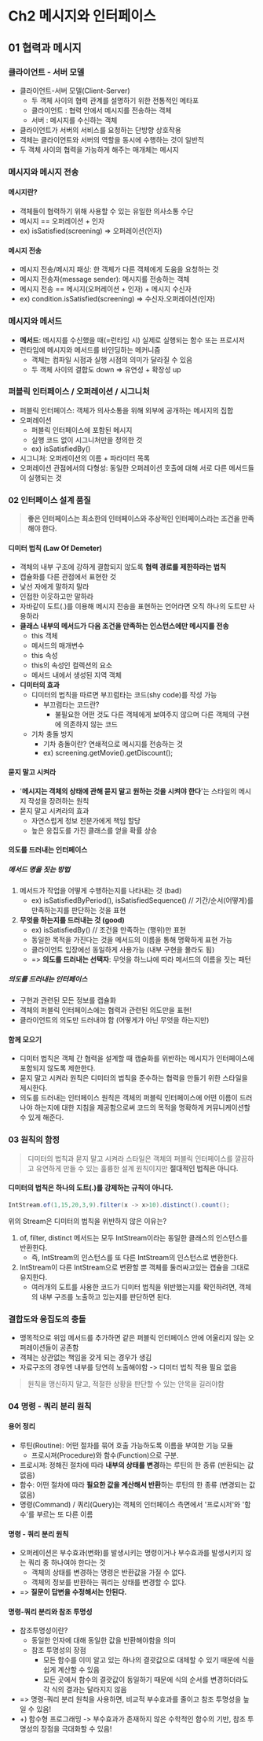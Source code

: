 # Ch2 메시지와 인터페이스

## 01 협력과 메시지
### 클라이언트 - 서버 모델
* 클라이언트-서버 모델(Client-Server)
  * 두 객체 사이의 협력 관계를 설명하기 위한 전통적인 메타포
  * 클라이언트 : 협력 안에서 메시지를 전송하는 객체
  * 서버 : 메시지를 수신하는 객체
* 클라이언트가 서버의 서비스를 요청하는 단방향 상호작용
* 객체는 클라이언트와 서버의 역할을 동시에 수행하는 것이 일반적
* 두 객체 사이의 협력을 가능하게 해주는 매개체는 메시지

### 메시지와 메시지 전송
#### 메시지란?
* 객체들이 협력하기 위해 사용할 수 있는 유일한 의사소통 수단
* 메시지 == 오퍼레이션 + 인자
* ex) isSatisfied(screening) => 오퍼레이션(인자)
#### 메시지 전송
* 메시지 전송/메시지 패싱: 한 객체가 다른 객체에게 도움을 요청하는 것
* 메시지 전송자(message sender): 메시지를 전송하는 객체
* 메시지 전송 == 메시지(오퍼레이션 + 인자) + 메시지 수신자
* ex) condition.isSatisfied(screening) => 수신자.오퍼레이션(인자)

### 메시지와 메서드
* **메서드**: 메시지를 수신했을 때(=런타임 시) 실제로 실행되는 함수 또는 프로시저
* 런타임에 메시지와 메서드를 바인딩하는 메커니즘
  * 객체는 컴파일 시점과 실행 시점의 의미가 달라질 수 있음
  * 두 객체 사이의 결합도 down => 유연성 + 확장성 up

### 퍼블릭 인터페이스 / 오퍼레이션 / 시그니처
* 퍼블릭 인터페이스: 객체가 의사소통을 위해 외부에 공개하는 메시지의 집합
* 오퍼레이션
  - 퍼블릭 인터페이스에 포함된 메시지
  - 실행 코드 없이 시그니처만을 정의한 것
  - ex) isSatisfiedBy()
* 시그니처: 오퍼레이션의 이름 + 파라미터 목록
* 오퍼레이션 관점에서의 다형성: 동일한 오퍼레이션 호출에 대해 서로 다른 메서드들이 실행되는 것


### 02 인터페이스 설계 품질
> **좋은 인터페이스는 최소한의 인터페이스와 추상적인 인터페이스라는 조건을 만족해야 한다.**

#### 디미터 법칙 (Law Of Demeter)
* 객체의 내부 구조에 강하게 결합되지 않도록 **협력 경로를 제한하라는 법칙**
* 캡슐화를 다른 관점에서 표현한 것
* 낯선 자에게 말하지 말라
* 인접한 이웃하고만 말하라
* 자바같이 도트(.)를 이용해 메시지 전송을 표현하는 언어라면 오직 하나의 도트만 사용하라
* **클래스 내부의 메서드가 다음 조건을 만족하는 인스턴스에만 메시지를 전송**
  * this 객체
  * 메서드의 매개변수
  * this 속성
  * this의 속성인 컬렉션의 요소
  * 메서드 내에서 생성된 지역 객체
* **디미터의 효과**
  * 디미터의 법칙을 따르면 부끄럼타는 코드(shy code)를 작성 가능
    * 부끄럼타는 코드란?
      * 불필요한 어떤 것도 다른 객체에게 보여주지 않으며 다른 객체의 구현에 의존하지 않는 코드
  * 기차 충돌 방지
    * 기차 충돌이란? 연쇄적으로 메시지를 전송하는 것
    * ex) screening.getMovie().getDiscount();


#### 묻지 말고 시켜라
* '**메시지는 객체의 상태에 관해 묻지 말고 원하는 것을 시켜야 한다**'는 스타일의 메시지 작성을 장려하는 원칙
* 묻지 말고 시켜라의 효과
  * 자연스럽게 정보 전문가에게 책임 할당
  * 높은 응집도를 가진 클래스를 얻을 확률 상승
  
#### 의도를 드러내는 인터페이스
##### 메서드 명을 짓는 방법
1. 메서드가 작업을 어떻게 수행하는지를 나타내는 것 (bad)
   - ex) isSatisfiedByPeriod(), isSatisfiedSequence() // 기간/순서(어떻게)를 만족하는지를 판단하는 것을 표현
2. **무엇을 하는지를 드러내는 것 (good)**
   - ex) isSatisfiedBy() // 조건을 만족하는 (행위)만 표현
   - 동일한 목적을 가진다는 것을 메서드의 이름을 통해 명확하게 표현 가능
   - 클라이언트 입장에선 동일하게 사용가능 (내부 구현을 몰라도 됨)
   - => **의도를 드러내는 선택자**: 무엇을 하느냐에 따라 메서드의 이름을 짓는 패턴
##### 의도를 드러내는 인터페이스
   * 구현과 관련된 모든 정보를 캡슐화
   * 객체의 퍼블릭 인터페이스에는 협력과 관련된 의도만을 표현!
   * 클라이언트의 의도만 드러내야 함 (어떻게가 아닌 무엇을 하는지만)
   
#### 함께 모으기
* 디미터 법칙은 객체 간 협력을 설계할 때 캡슐화를 위반하는 메시지가 인터페이스에 포함되지 않도록 제한한다.
* 묻지 말고 시켜라 원칙은 디미터의 법칙을 준수하는 협력을 만들기 위한 스타일을 제시한다.
* 의도를 드러내는 인터페이스 원칙은 객체의 퍼블릭 인터페이스에 어떤 이름이 드러나야 하는지에 대한 지침을 제공함으로써 코드의 목적을 명확하게 커뮤니케이션할 수 있게 해준다.

### 03 원칙의 함정
> 디미터의 법칙과 묻지 말고 시켜라 스타일은 객체의 퍼블릭 인터페이스를 깔끔하고 유연하게 만들 수 있는 훌륭한 설계 원칙이지만 **절대적인 법칙은 아니다.**

#### 디미터의 법칙은 하나의 도트(.)를 강제하는 규칙이 아니다.
~~~java
IntStream.of(1,15,20,3,9).filter(x -> x>10).distinct().count();
~~~
위의 Stream은 디미터의 법칙을 위반하지 않은 이유는?
1. of, filter, distinct 메서드는 모두 IntStream이라는 동일한 클래스의 인스턴스를 반환한다. 
   - 즉, IntStream의 인스턴스를 또 다른 IntStream의 인스턴스로 변환한다. 
2. IntStream이 다른 IntStream으로 변환할 뿐 객체를 둘러싸고있는 캡슐을 그대로 유지한다.
   - 여러개의 도트를 사용한 코드가 디미터 법칙을 위반했는지를 확인하려면, 객체의 내부 구조를 노출하고 있는지를 판단하면 된다.
### 결합도와 응집도의 충돌
- 맹목적으로 위임 메서드를 추가하면 같은 퍼블릭 인터페이스 안에 어울리지 않는 오퍼레이션들이 공존함
- 객체는 상관없는 책임을 갖게 되는 경우가 생김
- 자료구조의 경우엔 내부를 당연히 노출해야함 -> 디미터 법칙 적용 필요 없음
> 원칙을 맹신하지 말고, 적절한 상황을 판단할 수 있는 안목을 길러야함


### 04 명령 - 쿼리 분리 원칙
#### 용어 정리
* 루틴(Routine): 어떤 절차를 묶어 호출 가능하도록 이름을 부여한 기능 모듈 
  * 프로시져(Procedure)와 함수(Function)으로 구분.
* 프로시져: 정해진 절차에 따라 **내부의 상태를 변경**하는 루틴의 한 종류 (반환되는 값 없음)
* 함수: 어떤 절차에 따라 **필요한 값을 계산해서 반환**하는 루틴의 한 종류 (변경되는 값 없음)
* 명령(Command) / 쿼리(Query)는 객체의 인터페이스 측면에서 '프로시저'와 '함수'를 부르는 또 다른 이름
#### 명령 - 쿼리 분리 원칙
* 오퍼레이션은 부수효과(변화)를 발생시키는 명령이거나 부수효과를 발생시키지 않는 쿼리 중 하나여야 한다는 것
  * 객체의 상태를 변경하는 명령은 반환값을 가질 수 없다.
  * 객체의 정보를 반환하는 쿼리는 상태를 변경할 수 없다.
* => **질문이 답변을 수정해서는 안된다.**
#### 명령-쿼리 분리와 참조 투명성
* 참조투명성이란?
  * 동일한 인자에 대해 동일한 값을 반환해야함을 의미
  * 참조 투명성의 장점 
    * 모든 함수를 이미 알고 있는 하나의 결괏값으로 대체할 수 있기 때문에 식을 쉽게 계산할 수 있음
    * 모든 곳에서 함수의 결괏값이 동일하기 때문에 식의 순서를 변경하더라도 각 식의 결과는 달라지지 않음
* => 명령-쿼리 분리 원칙을 사용하면, 비교적 부수효과를 줄이고 참조 투명성을 높일 수 있음!
* +) 함수형 프로그래밍 -> 부수효과가 존재하지 않은 수학적인 함수의 기반, 참조 투명성의 장점을 극대화할 수 있음!
